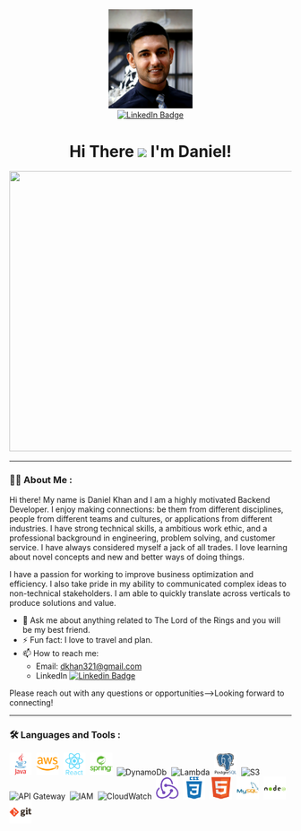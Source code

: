 <div id="header" align="center">
  <img src="_B7A9161.png" width="150"/>
  <div id="badges">
    <a href="https://www.linkedin.com/in/-danielkhan/">
      <img src="https://img.shields.io/badge/LinkedIn-blue?style=for-the-badge&logo=linkedin&logoColor=white" alt="LinkedIn Badge"/>
    </a>
    <h1>
      Hi There
      <img src="https://media.giphy.com/media/hvRJCLFzcasrR4ia7z/giphy.gif" width="30px"/>
      I'm Daniel!
    </h1>
  </div>
</div>

<div align="center">
  <img src="https://media.giphy.com/media/MeJgB3yMMwIaHmKD4z/giphy.gif" width="700" height="500"/>
</div>

---

### :man_technologist: About Me :

Hi there! My name is Daniel Khan and I am a highly motivated Backend Developer. I enjoy making connections: be them from different disciplines, people from different teams and cultures, or applications from different industries. I have strong technical skills, a ambitious work ethic, and a professional background in engineering, problem solving, and customer service. I have always considered myself a jack of all trades. I love learning about novel concepts and new and better ways of doing things.

I have a passion for working to improve business optimization and efficiency. I also take pride in my ability to communicated complex ideas to non-technical stakeholders. I am able to quickly translate across verticals to produce solutions and value.

  - 💬 Ask me about anything related to The Lord of the Rings and you will be my best friend.
  - ⚡ Fun fact: I love to travel and plan.
  - 📫 How to reach me: 
      - Email: dkhan321@gmail.com 
      - LinkedIn [![Linkedin Badge](https://img.shields.io/badge/-Daniel-blue?style=flat&logo=Linkedin&logoColor=white)](your-linkedin-url)

Please reach out with any questions or opportunities-->Looking forward to connecting!

---

### :hammer_and_wrench: Languages and Tools :
<div>
  <img src="https://github.com/devicons/devicon/blob/master/icons/java/java-original-wordmark.svg" title="Java" alt="Java" width="40" height="40"/>&nbsp;
  <img src="https://github.com/devicons/devicon/blob/master/icons/amazonwebservices/amazonwebservices-plain-wordmark.svg" title="AWS" alt="AWS" width="40"/>&nbsp;
  <img src="https://github.com/devicons/devicon/blob/master/icons/react/react-original-wordmark.svg" title="React" alt="React" width="40" height="40"/>&nbsp;
  <img src="https://github.com/devicons/devicon/blob/master/icons/spring/spring-original-wordmark.svg" title="Spring" alt="Spring" width="40" height="40"/>&nbsp;
  <img src="https://github.com/leungwensen/svg-icon/blob/master/dist/svg/logos/aws-dynamodb.svg" title="DynamoDb" alt="DynamoDb" width="40" height="40"/>&nbsp;
  <img src="https://github.com/leungwensen/svg-icon/blob/master/dist/svg/logos/aws-lambda.svg" title="Lambda" alt="Lambda" width="40" height="40"/>&nbsp;
  <img src="https://github.com/devicons/devicon/blob/master/icons/postgresql/postgresql-original-wordmark.svg" title="PostgreSQL" alt="PostgreSQL" width="40" height="40"/>&nbsp;
  <img src="https://github.com/leungwensen/svg-icon/blob/master/dist/svg/logos/aws-s3.svg" title="S3" alt="S3" width="40" height="40"/>&nbsp;
  <img src="https://github.com/leungwensen/svg-icon/blob/master/dist/svg/logos/aws-api-gateway.svg" title="API Gateway" alt="API Gateway" width="40" height="40"/>&nbsp;
  <img src="https://github.com/leungwensen/svg-icon/blob/master/dist/svg/logos/aws-iam.svg" title="IAM" alt="IAM" width="40" height="40"/>&nbsp;
  <img src="https://github.com/leungwensen/svg-icon/blob/master/dist/svg/logos/aws-cloudwatch.svg" title="CloudWatch" alt="CloudWatch" width="40" height="40"/>&nbsp;
  <img src="https://github.com/devicons/devicon/blob/master/icons/redux/redux-original.svg" title="Redux" alt="Redux " width="40" height="40"/>&nbsp;
  <img src="https://github.com/devicons/devicon/blob/master/icons/css3/css3-plain-wordmark.svg"  title="CSS3" alt="CSS" width="40" height="40"/>&nbsp;
  <img src="https://github.com/devicons/devicon/blob/master/icons/html5/html5-original.svg" title="HTML5" alt="HTML" width="40" height="40"/>&nbsp;
  <img src="https://github.com/devicons/devicon/blob/master/icons/mysql/mysql-original-wordmark.svg" title="MySQL"  alt="MySQL" width="40" height="40"/>&nbsp;
  <img src="https://github.com/devicons/devicon/blob/master/icons/nodejs/nodejs-original-wordmark.svg" title="NodeJS" alt="NodeJS" width="40" height="40"/>&nbsp;
  <img src="https://github.com/devicons/devicon/blob/master/icons/git/git-original-wordmark.svg" title="Git" **alt="Git" width="40" height="40"/>
</div>

<!--
**Dkhan213/Dkhan213** is a ✨ _special_ ✨ repository because its `README.md` (this file) appears on your GitHub profile.

Here are some ideas to get you started:


  - 💪 Proficient: ​ Java, DynamoDb, Lambda, JUnit, Dagger
  - 👌 Knowledgeable: ​PostgreSQL, Springboot, S3, API Gateway, RSLogix5000, RSLogix500
  - 👍 Familiar: ​ JavaScript, React.js, HTML, CSS, IAM, CloudWatch, OpenAPI, UML



https://media.giphy.com/media/dWesBcTLavkZuG35MI/giphy.gif

- 🔭 I’m currently working on ..
- 💬 Ask me about ...
- 📫 How to reach me: ...
- 😄 Pronouns: ...
- ⚡ Fun fact: ...
-->
